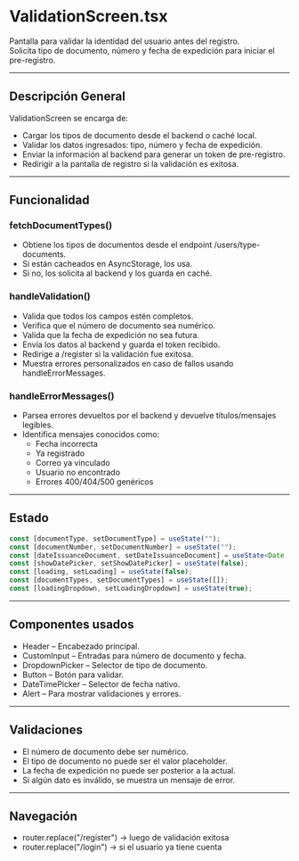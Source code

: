 

# ValidationScreen.tsx

Pantalla para validar la identidad del usuario antes del registro.  
Solicita tipo de documento, número y fecha de expedición para iniciar el pre-registro.

---

## Descripción General

ValidationScreen se encarga de:

- Cargar los tipos de documento desde el backend o caché local.
- Validar los datos ingresados: tipo, número y fecha de expedición.
- Enviar la información al backend para generar un token de pre-registro.
- Redirigir a la pantalla de registro si la validación es exitosa.

---

## Funcionalidad

### fetchDocumentTypes()

- Obtiene los tipos de documentos desde el endpoint /users/type-documents.
- Si están cacheados en AsyncStorage, los usa.
- Si no, los solicita al backend y los guarda en caché.

### handleValidation()

- Valida que todos los campos estén completos.
- Verifica que el número de documento sea numérico.
- Valida que la fecha de expedición no sea futura.
- Envía los datos al backend y guarda el token recibido.
- Redirige a /register si la validación fue exitosa.
- Muestra errores personalizados en caso de fallos usando handleErrorMessages.

### handleErrorMessages()

- Parsea errores devueltos por el backend y devuelve títulos/mensajes legibles.
- Identifica mensajes conocidos como:
  - Fecha incorrecta
  - Ya registrado
  - Correo ya vinculado
  - Usuario no encontrado
  - Errores 400/404/500 genéricos

---

## Estado

```ts
const [documentType, setDocumentType] = useState("");
const [documentNumber, setDocumentNumber] = useState("");
const [dateIssuanceDocument, setDateIssuanceDocument] = useState<Date | null>(null);
const [showDatePicker, setShowDatePicker] = useState(false);
const [loading, setLoading] = useState(false);
const [documentTypes, setDocumentTypes] = useState([]);
const [loadingDropdown, setLoadingDropdown] = useState(true);
```

---

## Componentes usados

- Header – Encabezado principal.
- CustomInput – Entradas para número de documento y fecha.
- DropdownPicker – Selector de tipo de documento.
- Button – Botón para validar.
- DateTimePicker – Selector de fecha nativo.
- Alert – Para mostrar validaciones y errores.

---

## Validaciones

- El número de documento debe ser numérico.
- El tipo de documento no puede ser el valor placeholder.
- La fecha de expedición no puede ser posterior a la actual.
- Si algún dato es inválido, se muestra un mensaje de error.

---

## Navegación

- router.replace("/register") → luego de validación exitosa
- router.replace("/login") → si el usuario ya tiene cuenta

